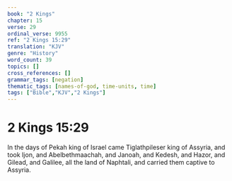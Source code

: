 ```yaml
---
book: "2 Kings"
chapter: 15
verse: 29
ordinal_verse: 9955
ref: "2 Kings 15:29"
translation: "KJV"
genre: "History"
word_count: 39
topics: []
cross_references: []
grammar_tags: [negation]
thematic_tags: [names-of-god, time-units, time]
tags: ["Bible","KJV","2 Kings"]
---
```


# 2 Kings 15:29

In the days of Pekah king of Israel came Tiglathpileser king of Assyria, and took Ijon, and Abelbethmaachah, and Janoah, and Kedesh, and Hazor, and Gilead, and Galilee, all the land of Naphtali, and carried them captive to Assyria.

